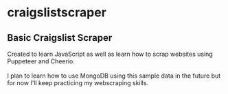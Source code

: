 # craigslistscraper
Basic Craigslist Scraper
------------------------

Created to learn JavaScript as well as learn how to scrap websites using Puppeteer and Cheerio.\
\
I plan to learn how to use MongoDB using this sample data in the future but for now I'll keep practicing my webscraping skills.
